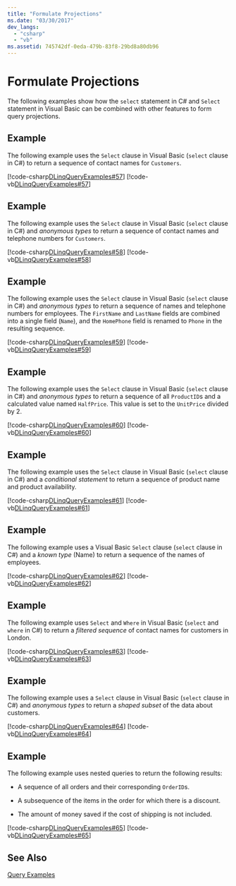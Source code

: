 ```yaml
---
title: "Formulate Projections"
ms.date: "03/30/2017"
dev_langs: 
  - "csharp"
  - "vb"
ms.assetid: 745742df-0eda-479b-83f8-29bd8a80db96
---
```

# Formulate Projections
The following examples show how the `select` statement in C# and `Select` statement in Visual Basic can be combined with other features to form query projections.  
  
## Example  
 The following example uses the `Select` clause in Visual Basic (`select` clause in C#) to return a sequence of contact names for `Customers`.  
  
 [!code-csharp[DLinqQueryExamples#57](../../../../../../samples/snippets/csharp/VS_Snippets_Data/DLinqQueryExamples/cs/Program.cs#57)]
 [!code-vb[DLinqQueryExamples#57](../../../../../../samples/snippets/visualbasic/VS_Snippets_Data/DLinqQueryExamples/vb/Module1.vb#57)]  
  
## Example  
 The following example uses the `Select` clause in Visual Basic (`select` clause in C#) and *anonymous types* to return a sequence of contact names and telephone numbers for `Customers`.  
  
 [!code-csharp[DLinqQueryExamples#58](../../../../../../samples/snippets/csharp/VS_Snippets_Data/DLinqQueryExamples/cs/Program.cs#58)]
 [!code-vb[DLinqQueryExamples#58](../../../../../../samples/snippets/visualbasic/VS_Snippets_Data/DLinqQueryExamples/vb/Module1.vb#58)]  
  
## Example  
 The following example uses the `Select` clause in Visual Basic (`select` clause in C#) and *anonymous types* to return a sequence of names and telephone numbers for employees. The `FirstName` and `LastName` fields are combined into a single field (`Name`), and the `HomePhone` field is renamed to `Phone` in the resulting sequence.  
  
 [!code-csharp[DLinqQueryExamples#59](../../../../../../samples/snippets/csharp/VS_Snippets_Data/DLinqQueryExamples/cs/Program.cs#59)]
 [!code-vb[DLinqQueryExamples#59](../../../../../../samples/snippets/visualbasic/VS_Snippets_Data/DLinqQueryExamples/vb/Module1.vb#59)]  
  
## Example  
 The following example uses the `Select` clause in Visual Basic (`select` clause in C#) and *anonymous types* to return a sequence of all `ProductID`s and a calculated value named `HalfPrice`. This value is set to the `UnitPrice` divided by 2.  
  
 [!code-csharp[DLinqQueryExamples#60](../../../../../../samples/snippets/csharp/VS_Snippets_Data/DLinqQueryExamples/cs/Program.cs#60)]
 [!code-vb[DLinqQueryExamples#60](../../../../../../samples/snippets/visualbasic/VS_Snippets_Data/DLinqQueryExamples/vb/Module1.vb#60)]  
  
## Example  
 The following example uses the `Select` clause in Visual Basic (`select` clause in C#) and a *conditional statement* to return a sequence of product name and product availability.  
  
 [!code-csharp[DLinqQueryExamples#61](../../../../../../samples/snippets/csharp/VS_Snippets_Data/DLinqQueryExamples/cs/Program.cs#61)]
 [!code-vb[DLinqQueryExamples#61](../../../../../../samples/snippets/visualbasic/VS_Snippets_Data/DLinqQueryExamples/vb/Module1.vb#61)]  
  
## Example  
 The following example uses a Visual Basic `Select` clause (`select` clause in C#) and a *known type* (Name) to return a sequence of the names of employees.  
  
 [!code-csharp[DLinqQueryExamples#62](../../../../../../samples/snippets/csharp/VS_Snippets_Data/DLinqQueryExamples/cs/Program.cs#62)]
 [!code-vb[DLinqQueryExamples#62](../../../../../../samples/snippets/visualbasic/VS_Snippets_Data/DLinqQueryExamples/vb/Module1.vb#62)]  
  
## Example  
 The following example uses `Select` and `Where` in Visual Basic (`select` and `where` in C#) to return a *filtered sequence* of contact names for customers in London.  
  
 [!code-csharp[DLinqQueryExamples#63](../../../../../../samples/snippets/csharp/VS_Snippets_Data/DLinqQueryExamples/cs/Program.cs#63)]
 [!code-vb[DLinqQueryExamples#63](../../../../../../samples/snippets/visualbasic/VS_Snippets_Data/DLinqQueryExamples/vb/Module1.vb#63)]  
  
## Example  
 The following example uses a `Select` clause in Visual Basic (`select` clause in C#) and *anonymous types* to return a *shaped subset* of the data about customers.  
  
 [!code-csharp[DLinqQueryExamples#64](../../../../../../samples/snippets/csharp/VS_Snippets_Data/DLinqQueryExamples/cs/Program.cs#64)]
 [!code-vb[DLinqQueryExamples#64](../../../../../../samples/snippets/visualbasic/VS_Snippets_Data/DLinqQueryExamples/vb/Module1.vb#64)]  
  
## Example  
 The following example uses nested queries to return the following results:  
  
- A sequence of all orders and their corresponding `OrderID`s.  
  
- A subsequence of the items in the order for which there is a discount.  
  
- The amount of money saved if the cost of shipping is not included.  
  
 [!code-csharp[DLinqQueryExamples#65](../../../../../../samples/snippets/csharp/VS_Snippets_Data/DLinqQueryExamples/cs/Program.cs#65)]
 [!code-vb[DLinqQueryExamples#65](../../../../../../samples/snippets/visualbasic/VS_Snippets_Data/DLinqQueryExamples/vb/Module1.vb#65)]  
  
## See Also  
 [Query Examples](../../../../../../docs/framework/data/adonet/sql/linq/query-examples.md)
